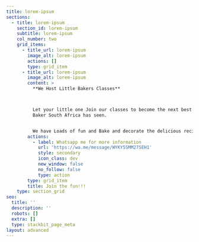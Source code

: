 ```yaml
---
title: lorem-ipsum
sections:
  - title: lorem-ipsum
    section_id: lorem-ipsum
    subtitle: lorem-ipsum
    col_number: two
    grid_items:
      - title_url: lorem-ipsum
        image_alt: lorem-ipsum
        actions: []
        type: grid_item
      - title_url: lorem-ipsum
        image_alt: lorem-ipsum
        content: >
          **We Host Little Bakers Classes**



          Let your little one Join our classes to become the next best little
          Baker South Africa has seen.


          We have Loads of fun and Bake and decorate the delicious recipes.
        actions:
          - label: Whatsapp me for more information
            url: 'https://wa.me/message/WYKY5SMM27SEH1'
            style: secondary
            icon_class: dev
            new_window: false
            no_follow: false
            type: action
        type: grid_item
        title: Join the fun!!!
    type: section_grid
seo:
  title: ''
  description: ''
  robots: []
  extra: []
  type: stackbit_page_meta
layout: advanced
---
```

